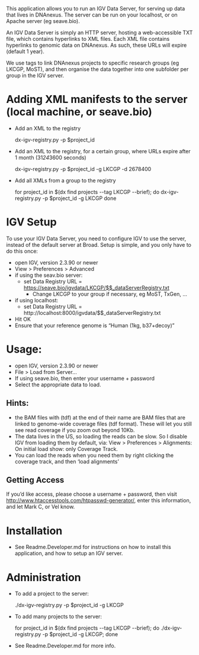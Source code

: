 This application allows you to run an IGV Data Server, for serving up data that lives in DNAnexus. The server can be
run on your localhost, or on Apache server (eg seave.bio).

An IGV Data Server is simply an HTTP server, hosting a web-accessible TXT file, which contains hyperlinks to XML files. 
Each XML file contains hyperlinks to genomic data on DNAnexus. As such, these URLs will expire (default 1 year).

We use tags to link DNAnexus projects to specific research groups (eg LKCGP, MoST), and then organise the data
together into one subfolder per group in the IGV server.
 
# Adding XML manifests to the server (local machine, or seave.bio)
* Add an XML to the registry

    dx-igv-registry.py -p $project_id

* Add an XML to the registry, for a certain group, where URLs expire after 1 month (31*24*3600 seconds)

    dx-igv-registry.py -p $project_id -g LKCGP -d 2678400

* Add all XMLs from a group to the registry

    for project_id in $(dx find projects --tag LKCGP --brief); do 
        dx-igv-registry.py -p $project_id -g LKCGP
    done

# IGV Setup
To use your IGV Data Server, you need to configure IGV to use the server, instead of the default server at Broad.
Setup is simple, and you only have to do this once:
* open IGV, version 2.3.90 or newer
* View > Preferences > Advanced
* if using the seav.bio server:
  * set Data Registry URL = https://seave.bio/igvdata/LKCGP/$$_dataServerRegistry.txt
    * Change LKCGP to your group if necessary, eg MoST, TxGen, ...
* if using localhost:
  * set Data Registry URL = http://localhost:8000/igvdata/$$_dataServerRegistry.txt
* Hit OK
* Ensure that your reference genome is “Human (1kg, b37+decoy)”

# Usage:
* open IGV, version 2.3.90 or newer
* File > Load from Server...
* If using seave.bio, then enter your username + password
* Select the appropriate data to load.

## Hints:
* the BAM files with (tdf) at the end of their name are BAM files that are linked to genome-wide coverage files (tdf format). These will let you still see read coverage if you zoom out beyond 10Kb.
* The data lives in the US, so loading the reads can be slow. So I disable IGV from loading them by default, via: View > Preferences > Alignments: On initial load show: only Coverage Track.
* You can load the reads when you need them by right clicking the coverage track, and then ‘load alignments’

## Getting Access
If you’d like access, please choose a username + password, then visit http://www.htaccesstools.com/htpasswd-generator/,
enter this information, and let Mark C, or Vel know.

# Installation
* See Readme.Developer.md for instructions on how to install this application, and how to setup an IGV server.

# Administration
* To add a project to the server:

    ./dx-igv-registry.py -p $project_id -g LKCGP

* To add many projects to the server:

    for project_id in $(dx find projects --tag LKCGP --brief); do ./dx-igv-registry.py -p $project_id -g LKCGP; done

* See Readme.Developer.md for more info.
